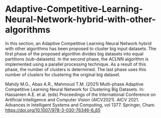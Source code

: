 # Adaptive-Competitive-Learning-Neural-Network-hybrid-with-other-algorithms
In this section, an Adaptive Competitive Learning Neural Network hybrid with other algorithms has been proposed to cluster big input datasets. The first phase of the proposed algorithm divides big datasets into equal partitions (sub-datasets). In the second phase, the ACLNN algorithm is implemented using a parallel processing technique. As a result of this phase, the number of clusters is determined. The last phase uses this number of clusters for clustering the original big dataset.

Mahdy M.G., Abas A.R., Mahmoud T.M. (2021) Multi-phase Adaptive Competitive Learning Neural Network for Clustering Big Datasets. In: Hassanien A.E. et al. (eds) Proceedings of the International Conference on Artificial Intelligence and Computer Vision (AICV2021). AICV 2021. Advances in Intelligent Systems and Computing, vol 1377. Springer, Cham. https://doi.org/10.1007/978-3-030-76346-6_65
